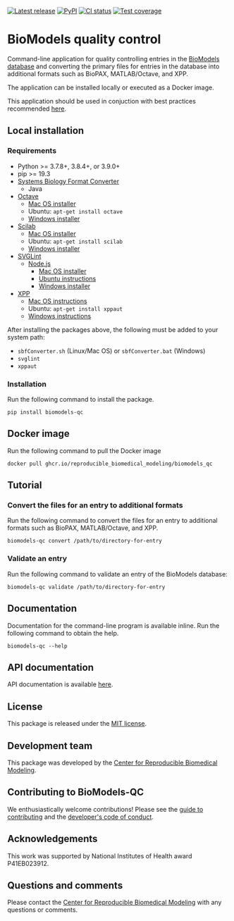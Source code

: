 [![Latest release](https://img.shields.io/github/v/release/reproducible-biomedical-modeling/biomodels_qc)](https://github.com/reproducible-biomedical-modeling/biomodels_qc/releases)
[![PyPI](https://img.shields.io/pypi/v/biomodels-qc)](https://pypi.org/project/biomodels-qc/)
[![CI status](https://github.com/reproducible-biomedical-modeling/biomodels_qc/workflows/Continuous%20integration/badge.svg)](https://github.com/reproducible-biomedical-modeling/biomodels_qc/actions?query=workflow%3A%22Continuous+integration%22)
[![Test coverage](https://codecov.io/gh/reproducible-biomedical-modeling/biomodels_qc/branch/dev/graph/badge.svg)](https://codecov.io/gh/reproducible-biomedical-modeling/biomodels_qc)

# BioModels quality control
Command-line application for quality controlling entries in the [BioModels database](https://www.ebi.ac.uk/biomodels/) and converting the primary files for entries in the database into additional formats such as BioPAX, MATLAB/Octave, and XPP.

The application can be installed locally or executed as a Docker image.

This application should be used in conjuction with best practices recommended [here](best-practices.md).

## Local installation

### Requirements
* Python >= 3.7.8+, 3.8.4+, or 3.9.0+
* pip >= 19.3
* [Systems Biology Format Converter](http://sbfc.sourceforge.net/mediawiki/index.php/Main_Page)
    * Java
* [Octave](https://www.gnu.org/software/octave/)
    * [Mac OS installer](https://www.gnu.org/software/octave/download)
    * Ubuntu: `apt-get install octave`
    * [Windows installer](https://www.gnu.org/software/octave/download)
* [Scilab](https://www.scilab.org/)
    * [Mac OS installer](https://www.scilab.org/download/)
    * Ubuntu: `apt-get install scilab`
    * [Windows installer](https://www.scilab.org/download/)
* [SVGLint](https://www.npmjs.com/package/svglint)
    * [Node.js](https://nodejs.org/en/)
        * [Mac OS installer](https://nodejs.org/en/download/)
        * [Ubuntu instructions](https://github.com/nodesource/distributions/blob/master/README.md)
        * [Windows installer](https://nodejs.org/en/download/)
* [XPP](http://www.math.pitt.edu/~bard/xpp/xpp.html)
    * [Mac OS instructions](http://www.math.pitt.edu/~bard/xpp/installonmac.html)
    * Ubuntu: `apt-get install xppaut`
    * [Windows instructions](http://www.math.pitt.edu/~bard/xpp/installonwindows.html)

After installing the packages above, the following must be added to your system path:
* `sbfConverter.sh` (Linux/Mac OS) or `sbfConverter.bat` (Windows)
* `svglint`
* `xppaut`

### Installation
Run the following command to install the package.
```
pip install biomodels-qc
```

## Docker image
Run the following command to pull the Docker image
```
docker pull ghcr.io/reproducible_biomedical_modeling/biomodels_qc
```

## Tutorial

### Convert the files for an entry to additional formats
Run the following command to convert the files for an entry to additional formats such as BioPAX, MATLAB/Octave, and XPP.
```
biomodels-qc convert /path/to/directory-for-entry
```

### Validate an entry
Run the following command to validate an entry of the BioModels database:
```
biomodels-qc validate /path/to/directory-for-entry
```

## Documentation
Documentation for the command-line program is available inline. Run the following command to obtain the help.
```
biomodels-qc --help
```

## API documentation
API documentation is available [here](https://reproducible-biomedical-modeling.github.io/biomodels_qc/).

## License
This package is released under the [MIT license](LICENSE).

## Development team
This package was developed by the [Center for Reproducible Biomedical Modeling](http://reproduciblebiomodels.org).

## Contributing to BioModels-QC
We enthusiastically welcome contributions! Please see the [guide to contributing](CONTRIBUTING.md) and the [developer's code of conduct](CODE_OF_CONDUCT.md).

## Acknowledgements
This work was supported by National Institutes of Health award P41EB023912.

## Questions and comments
Please contact the [Center for Reproducible Biomedical Modeling](mailto:info@reproduciblebiomodels.org) with any questions or comments.

